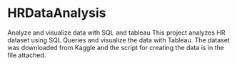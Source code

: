 # HRDataAnalysis
Analyze and visualize data with SQL and tableau
This project analyzes HR dataset using SQL Queries and visualize the data with Tableau.
The dataset was downloaded from Kaggle and the script for creating the data is in the file attached.

